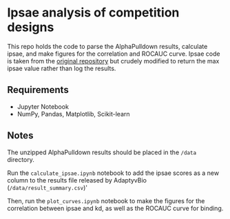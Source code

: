 # Ipsae analysis of competition designs 

This repo holds the code to parse the AlphaPulldown results, calculate ipsae, and make figures for the correlation and ROCAUC curve. Ipsae code is taken from the [original repository](https://github.com/DunbrackLab/IPSAE) but crudely modified to return the max ipsae value rather than log the results. 

## Requirements
- Jupyter Notebook
- NumPy, Pandas, Matplotlib, Scikit-learn

## Notes

The unzipped AlphaPulldown results should be placed in the ```/data``` directory.

Run the ```calculate_ipsae.ipynb``` notebook to add the ipsae scores as a new column to the results file released by AdaptyvBio (```/data/result_summary.csv```)'

Then, run the ```plot_curves.ipynb``` notebook to make the figures for the correlation between ipsae and kd, as well as the ROCAUC curve for binding. 

